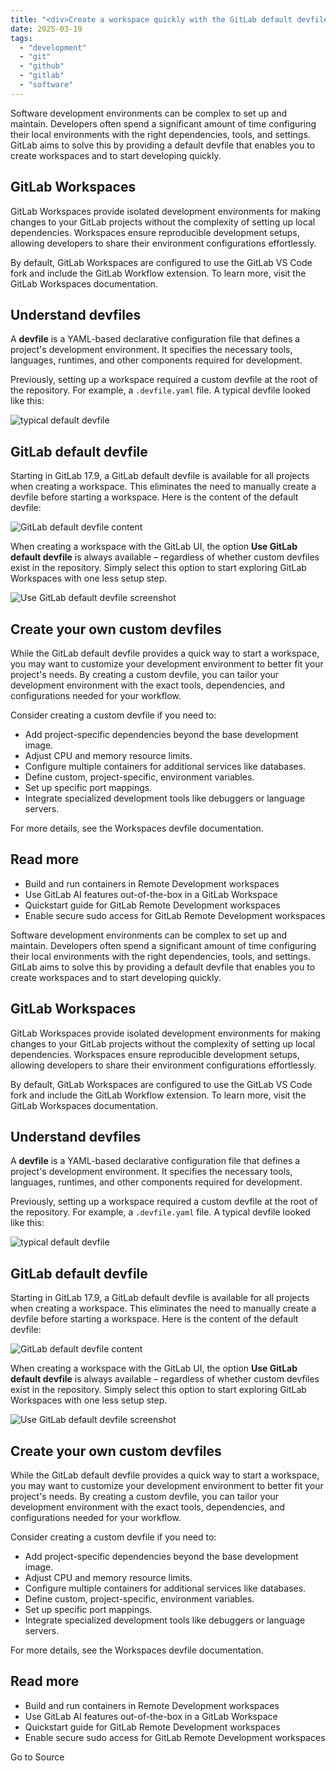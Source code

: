 ```yaml
---
title: "<div>Create a workspace quickly with the GitLab default devfile</div>"
date: 2025-03-19
tags: 
  - "development"
  - "git"
  - "github"
  - "gitlab"
  - "software"
---
```


Software development environments can be complex to set up and maintain. Developers often spend a significant amount of time configuring their local environments with the right dependencies, tools, and settings. GitLab aims to solve this by providing a default devfile that enables you to create workspaces and to start developing quickly.

## GitLab Workspaces

GitLab Workspaces provide isolated development environments for making changes to your GitLab projects without the complexity of setting up local dependencies. Workspaces ensure reproducible development setups, allowing developers to share their environment configurations effortlessly.

By default, GitLab Workspaces are configured to use the GitLab VS Code fork and include the GitLab Workflow extension. To learn more, visit the GitLab Workspaces documentation.

## Understand devfiles

A **devfile** is a YAML-based declarative configuration file that defines a project's development environment. It specifies the necessary tools, languages, runtimes, and other components required for development.

Previously, setting up a workspace required a custom devfile at the root of the repository. For example, a `.devfile.yaml` file. A typical devfile looked like this:

![typical default devfile](https://images.ctfassets.net/r9o86ar0p03f/3m6D3KyMTaojCt34gDfBaw/0736f517d9288524f835debcc4f1e118/Screenshot_2025-02-26_at_8.15.58_AM.png)

## GitLab default devfile

Starting in GitLab 17.9, a GitLab default devfile is available for all projects when creating a workspace. This eliminates the need to manually create a devfile before starting a workspace. Here is the content of the default devfile:

![GitLab default devfile content](https://images.ctfassets.net/r9o86ar0p03f/6DZe8DY3tMVDhcosgJ867d/699857a668d416b018d52414ab18929e/Screenshot_2025-02-26_at_8.16.20_AM.png)

When creating a workspace with the GitLab UI, the option **Use GitLab default devfile** is always available – regardless of whether custom devfiles exist in the repository. Simply select this option to start exploring GitLab Workspaces with one less setup step.

![Use GitLab default devfile screenshot](https://images.ctfassets.net/r9o86ar0p03f/1XLkxewYbKAGoy1EjoTTGP/b15ab16547932cd4fd7791d7dc2bade1/image1.png)

## Create your own custom devfiles

While the GitLab default devfile provides a quick way to start a workspace, you may want to customize your development environment to better fit your project's needs. By creating a custom devfile, you can tailor your development environment with the exact tools, dependencies, and configurations needed for your workflow.

Consider creating a custom devfile if you need to:

- Add project-specific dependencies beyond the base development image.
- Adjust CPU and memory resource limits.
- Configure multiple containers for additional services like databases.
- Define custom, project-specific, environment variables.
- Set up specific port mappings.
- Integrate specialized development tools like debuggers or language servers.

For more details, see the Workspaces devfile documentation.

## Read more

- Build and run containers in Remote Development workspaces
- Use GitLab AI features out-of-the-box in a GitLab Workspace
- Quickstart guide for GitLab Remote Development workspaces
- Enable secure sudo access for GitLab Remote Development workspaces

Software development environments can be complex to set up and maintain. Developers often spend a significant amount of time configuring their local environments with the right dependencies, tools, and settings. GitLab aims to solve this by providing a default devfile that enables you to create workspaces and to start developing quickly.

## GitLab Workspaces

GitLab Workspaces provide isolated development environments for making changes to your GitLab projects without the complexity of setting up local dependencies. Workspaces ensure reproducible development setups, allowing developers to share their environment configurations effortlessly.

By default, GitLab Workspaces are configured to use the GitLab VS Code fork and include the GitLab Workflow extension. To learn more, visit the GitLab Workspaces documentation.

## Understand devfiles

A **devfile** is a YAML-based declarative configuration file that defines a project's development environment. It specifies the necessary tools, languages, runtimes, and other components required for development.

Previously, setting up a workspace required a custom devfile at the root of the repository. For example, a `.devfile.yaml` file. A typical devfile looked like this:

![typical default devfile](https://images.ctfassets.net/r9o86ar0p03f/3m6D3KyMTaojCt34gDfBaw/0736f517d9288524f835debcc4f1e118/Screenshot_2025-02-26_at_8.15.58_AM.png)

## GitLab default devfile

Starting in GitLab 17.9, a GitLab default devfile is available for all projects when creating a workspace. This eliminates the need to manually create a devfile before starting a workspace. Here is the content of the default devfile:

![GitLab default devfile content](https://images.ctfassets.net/r9o86ar0p03f/6DZe8DY3tMVDhcosgJ867d/699857a668d416b018d52414ab18929e/Screenshot_2025-02-26_at_8.16.20_AM.png)

When creating a workspace with the GitLab UI, the option **Use GitLab default devfile** is always available – regardless of whether custom devfiles exist in the repository. Simply select this option to start exploring GitLab Workspaces with one less setup step.

![Use GitLab default devfile screenshot](https://images.ctfassets.net/r9o86ar0p03f/1XLkxewYbKAGoy1EjoTTGP/b15ab16547932cd4fd7791d7dc2bade1/image1.png)

## Create your own custom devfiles

While the GitLab default devfile provides a quick way to start a workspace, you may want to customize your development environment to better fit your project's needs. By creating a custom devfile, you can tailor your development environment with the exact tools, dependencies, and configurations needed for your workflow.

Consider creating a custom devfile if you need to:

- Add project-specific dependencies beyond the base development image.
- Adjust CPU and memory resource limits.
- Configure multiple containers for additional services like databases.
- Define custom, project-specific, environment variables.
- Set up specific port mappings.
- Integrate specialized development tools like debuggers or language servers.

For more details, see the Workspaces devfile documentation.

## Read more

- Build and run containers in Remote Development workspaces
- Use GitLab AI features out-of-the-box in a GitLab Workspace
- Quickstart guide for GitLab Remote Development workspaces
- Enable secure sudo access for GitLab Remote Development workspaces

Go to Source
